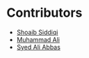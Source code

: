 # Contributors

- [Shoaib Siddiqi](https://github.com/ShoaibSiddiqi)
- [Muhammad Ali ](https://github.com/designsbyali)
- [Syed Ali Abbas](https://github.com/syedaliabbas12)
